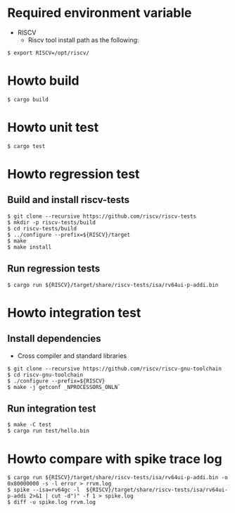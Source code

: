 # Required environment variable

- RISCV
  - Riscv tool install path as the following:

```
$ export RISCV=/opt/riscv/
```

# Howto build

```
$ cargo build
```


# Howto unit test

```
$ cargo test
```

# Howto regression test

## Build and install riscv-tests

```
$ git clone --recursive https://github.com/riscv/riscv-tests
$ mkdir -p riscv-tests/build
$ cd riscv-tests/build
$ ../configure --prefix=${RISCV}/target
$ make
$ make install
```

## Run regression tests
```
$ cargo run ${RISCV}/target/share/riscv-tests/isa/rv64ui-p-addi.bin
```

# Howto integration test

## Install dependencies

- Cross compiler and standard libraries
```
$ git clone --recursive https://github.com/riscv/riscv-gnu-toolchain
$ cd riscv-gnu-toolchain
$ ./configure --prefix=${RISCV}
$ make -j`getconf _NPROCESSORS_ONLN`
```

## Run integration test
```
$ make -C test
$ cargo run test/hello.bin
```


# Howto compare with spike trace log

```
$ cargo run ${RISCV}/target/share/riscv-tests/isa/rv64ui-p-addi.bin -o 0x80000000 -s -l error > rrvm.log
$ spike --isa=rv64gc -l  ${RISCV}/target/share/riscv-tests/isa/rv64ui-p-addi 2>&1 | cut -d")" -f 1 > spike.log
$ diff -u spike.log rrvm.log
```
